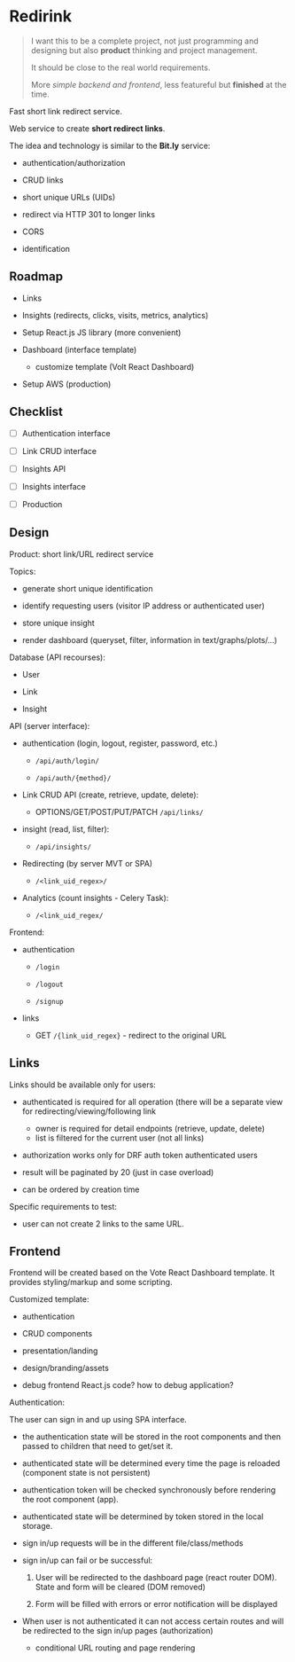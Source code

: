 # Redirink

> I want this to be a complete project, not just programming and designing but also **product** thinking and project management.
>
> It should be close to the real world requirements.
>
> More _simple backend and frontend_, less featureful but **finished** at the time.

Fast short link redirect service.

Web service to create **short redirect links**.

The idea and technology is similar to the **Bit.ly** service:

- authentication/authorization

- CRUD links

- short unique URLs (UIDs)

- redirect via HTTP 301 to longer links

- CORS

- identification

## Roadmap

- Links

- Insights (redirects, clicks, visits, metrics, analytics)

- Setup React.js JS library (more convenient)

- Dashboard (interface template)

  - customize template (Volt React Dashboard)

- Setup AWS (production)

## Checklist

- [ ] Authentication interface

- [ ] Link CRUD interface

- [ ] Insights API

- [ ] Insights interface

- [ ] Production

## Design

Product: short link/URL redirect service

Topics:

- generate short unique identification

- identify requesting users (visitor IP address or authenticated user)

- store unique insight

- render dashboard (queryset, filter, information in text/graphs/plots/...)

Database (API recourses):

- User

- Link

- Insight

API (server interface):

- authentication (login, logout, register, password, etc.)

  - `/api/auth/login/`

  - `/api/auth/{method}/`

- Link CRUD API (create, retrieve, update, delete):

  - OPTIONS/GET/POST/PUT/PATCH `/api/links/`

- insight (read, list, filter):

  - `/api/insights/`

- Redirecting (by server MVT or SPA)

  - `/<link_uid_regex>/`

- Analytics (count insights - Celery Task):

  - `/<link_uid_regex/`

Frontend:

- authentication

  - `/login`

  - `/logout`

  - `/signup`

- links

  - GET `/{link_uid_regex}` - redirect to the original URL

## Links

Links should be available only for users:

- authenticated is required for all operation (there will be a separate view for redirecting/viewing/following link

  - owner is required for detail endpoints (retrieve, update, delete)
  - list is filtered for the current user (not all links)

- authorization works only for DRF auth token authenticated users

- result will be paginated by 20 (just in case overload)

- can be ordered by creation time

Specific requirements to test:

- user can not create 2 links to the same URL.

## Frontend

Frontend will be created based on the Vote React Dashboard template. It provides styling/markup and some scripting.

Customized template:

- authentication

- CRUD components

- presentation/landing

- design/branding/assets

- debug frontend React.js code? how to debug application?

Authentication:

The user can sign in and up using SPA interface.

- the authentication state will be stored in the root components and then passed to children that need to get/set it.

- authenticated state will be determined every time the page is reloaded (component state is not persistent)

- authentication token will be checked synchronously before rendering the root component (app).

- authenticated state will be determined by token stored in the local storage.

- sign in/up requests will be in the different file/class/methods

- sign in/up can fail or be successful:

  1. User will be redirected to the dashboard page (react router DOM). State and form will be cleared (DOM removed)

  2. Form will be filled with errors or error notification will be displayed

- When user is not authenticated it can not access certain routes and will be redirected to the sign in/up pages (authorization)

  - conditional URL routing and page rendering
